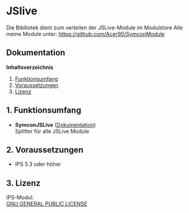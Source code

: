 
# JSlive
Die Bibiliotek dient zum verteilen der JSLive-Module im Modulstore
Alle meine Module unter: https://github.com/Acer90/SymconModule

## Dokumentation

**Inhaltsverzeichnis**

1. [Funktionsumfang](#1-funktionsumfang)  
2. [Voraussetzungen](#2-voraussetzungen)  
3. [Lizenz](#6-lizenz)

## 1. Funktionsumfang

- __SymconJSLive__ ([Dokumentation](SymconJSLive))  
	Splitter für alle JSLive Module


## 2. Voraussetzungen

 - IPS 5.3 oder höher  

## 3. Lizenz

  IPS-Modul:  
  [GNU GENERAL PUBLIC LICENSE](http://www.gnu.org/licenses/)  
 
